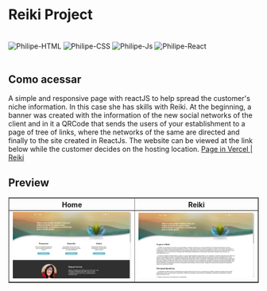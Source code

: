 # Reiki Project

<div style="display: inline_block"><br>
  <img align="center" alt="Philipe-HTML" height="50" width="50" src="https://cdn.jsdelivr.net/gh/devicons/devicon/icons/html5/html5-original.svg">
  <img align="center" alt="Philipe-CSS" height="50" width="50" src="https://cdn.jsdelivr.net/gh/devicons/devicon/icons/css3/css3-original.svg">
  <img align="center" alt="Philipe-Js" height="50" width="50" src="https://cdn.jsdelivr.net/gh/devicons/devicon/icons/javascript/javascript-original.svg">
  <img align="center" alt="Philipe-React" height="50" width="50" src="https://cdn.jsdelivr.net/gh/devicons/devicon/icons/react/react-original.svg">
</div>

<br />

## Como acessar

A simple and responsive page with reactJS to help spread the customer's niche information. In this case she has skills with Reiki. At the beginning, a banner was created with the information of the new social networks of the client and in it a QRCode that sends the users of your establishment to a page of tree of links, where the networks of the same are directed and finally to the site created in ReactJs. The website can be viewed at the link below while the customer decides on the hosting location.
<a href="https://reiki-psi.vercel.app/"> Page in Vercel | Reiki </a>

## Preview
<table border="1">
    <thead>
    	<tr>
      <th>Home</th>
      <th>Reiki</th>
     </tr>
    </thead>
    <tbody>
    	<tr>
      <td align="center"><img src="./src/assets/home.JPG" alt="Página Home" /></td>
      <td align="center"><img src="./src/assets/reiki.JPG" alt="Página Reiki" /></td>
     </tr>
    </tbody>
</table>

